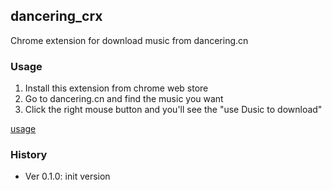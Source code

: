 ## dancering_crx

Chrome extension for download music from dancering.cn

### Usage

1. Install this extension from chrome web store
2. Go to dancering.cn and find the music you want
3. Click the right mouse button and you'll see the "use Dusic to download"

[usage](https://github.com/poppinlp/dancering_crx/raw/master/img/usage.png)

### History

- Ver 0.1.0: init version
